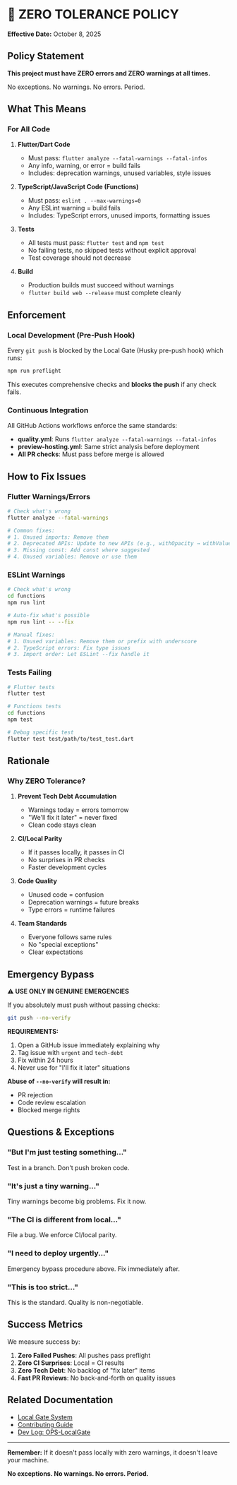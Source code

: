 # 🚨 ZERO TOLERANCE POLICY

**Effective Date:** October 8, 2025

## Policy Statement

**This project must have ZERO errors and ZERO warnings at all times.**

No exceptions. No warnings. No errors. Period.

## What This Means

### For All Code

1. **Flutter/Dart Code**

   - Must pass: `flutter analyze --fatal-warnings --fatal-infos`
   - Any info, warning, or error = build fails
   - Includes: deprecation warnings, unused variables, style issues

2. **TypeScript/JavaScript Code (Functions)**

   - Must pass: `eslint . --max-warnings=0`
   - Any ESLint warning = build fails
   - Includes: TypeScript errors, unused imports, formatting issues

3. **Tests**

   - All tests must pass: `flutter test` and `npm test`
   - No failing tests, no skipped tests without explicit approval
   - Test coverage should not decrease

4. **Build**
   - Production builds must succeed without warnings
   - `flutter build web --release` must complete cleanly

## Enforcement

### Local Development (Pre-Push Hook)

Every `git push` is blocked by the Local Gate (Husky pre-push hook) which runs:

```bash
npm run preflight
```

This executes comprehensive checks and **blocks the push** if any check fails.

### Continuous Integration

All GitHub Actions workflows enforce the same standards:

- **quality.yml**: Runs `flutter analyze --fatal-warnings --fatal-infos`
- **preview-hosting.yml**: Same strict analysis before deployment
- **All PR checks**: Must pass before merge is allowed

## How to Fix Issues

### Flutter Warnings/Errors

```bash
# Check what's wrong
flutter analyze --fatal-warnings

# Common fixes:
# 1. Unused imports: Remove them
# 2. Deprecated APIs: Update to new APIs (e.g., withOpacity → withValues)
# 3. Missing const: Add const where suggested
# 4. Unused variables: Remove or use them
```

### ESLint Warnings

```bash
# Check what's wrong
cd functions
npm run lint

# Auto-fix what's possible
npm run lint -- --fix

# Manual fixes:
# 1. Unused variables: Remove them or prefix with underscore
# 2. TypeScript errors: Fix type issues
# 3. Import order: Let ESLint --fix handle it
```

### Tests Failing

```bash
# Flutter tests
flutter test

# Functions tests
cd functions
npm test

# Debug specific test
flutter test test/path/to/test_test.dart
```

## Rationale

### Why ZERO Tolerance?

1. **Prevent Tech Debt Accumulation**

   - Warnings today = errors tomorrow
   - "We'll fix it later" = never fixed
   - Clean code stays clean

2. **CI/Local Parity**

   - If it passes locally, it passes in CI
   - No surprises in PR checks
   - Faster development cycles

3. **Code Quality**

   - Unused code = confusion
   - Deprecation warnings = future breaks
   - Type errors = runtime failures

4. **Team Standards**
   - Everyone follows same rules
   - No "special exceptions"
   - Clear expectations

## Emergency Bypass

**⚠️ USE ONLY IN GENUINE EMERGENCIES**

If you absolutely must push without passing checks:

```bash
git push --no-verify
```

**REQUIREMENTS:**

1. Open a GitHub issue immediately explaining why
2. Tag issue with `urgent` and `tech-debt`
3. Fix within 24 hours
4. Never use for "I'll fix it later" situations

**Abuse of `--no-verify` will result in:**

- PR rejection
- Code review escalation
- Blocked merge rights

## Questions & Exceptions

### "But I'm just testing something..."

Test in a branch. Don't push broken code.

### "It's just a tiny warning..."

Tiny warnings become big problems. Fix it now.

### "The CI is different from local..."

File a bug. We enforce CI/local parity.

### "I need to deploy urgently..."

Emergency bypass procedure above. Fix immediately after.

### "This is too strict..."

This is the standard. Quality is non-negotiable.

## Success Metrics

We measure success by:

1. **Zero Failed Pushes**: All pushes pass preflight
2. **Zero CI Surprises**: Local = CI results
3. **Zero Tech Debt**: No backlog of "fix later" items
4. **Fast PR Reviews**: No back-and-forth on quality issues

## Related Documentation

- [Local Gate System](./local-gate.md)
- [Contributing Guide](../../README.md#contributing)
- [Dev Log: OPS-LocalGate](../../dev-log/operations/2025-10-08-ops-localgate.md)

---

**Remember:** If it doesn't pass locally with zero warnings, it doesn't leave your machine.

**No exceptions. No warnings. No errors. Period.**

